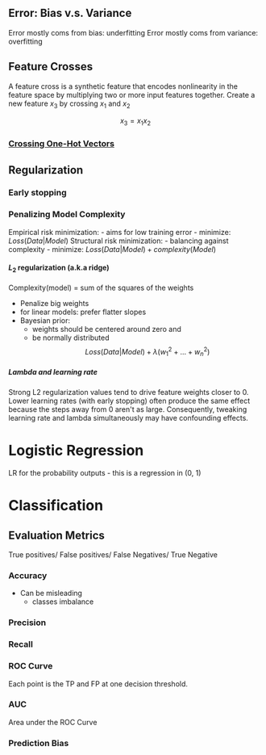 ## Error: Bias v.s. Variance
Error mostly coms from bias: underfitting
Error mostly coms from variance: overfitting

## Feature Crosses
A feature cross is a synthetic feature that encodes nonlinearity in the feature
space by multiplying two or more input features together. Create a new feature
$x_3$ by crossing $x_1$ and $x_2$

$$ x_3 = x_1x_2 $$

### [Crossing One-Hot Vectors](https://developers.google.com/machine-learning/crash-course/feature-crosses/crossing-one-hot-vectors)


## Regularization
### Early stopping
### Penalizing Model Complexity
Empirical risk minimization:
    - aims for low training error
    - minimize: $Loss(Data | Model)$
Structural risk minimization:
    - balancing against complexity
    - minimize: $Loss(Data | Model) + complexity(Model)$

#### $L_2$ regularization (a.k.a ridge)
Complexity(model) = sum of the squares of the weights
- Penalize big weights
- for linear models: prefer flatter slopes
- Bayesian prior:
    - weights should be centered around zero and
    - be normally distributed
$$ Loss(Data | Model) + \lambda(w_1^2 + ... + w_n^2) $$

##### Lambda and learning rate
Strong L2 regularization values tend to drive feature weights closer to 0. Lower
learning rates (with early stopping) often produce the same effect because the
steps away from 0 aren't as large. Consequently, tweaking learning rate and
lambda simultaneously may have confounding effects.

# Logistic Regression
LR for the probability outputs - this is a regression in (0, 1)

# Classification
## Evaluation Metrics
True positives/ False positives/ False Negatives/ True Negative
### Accuracy
- Can be misleading
    - classes imbalance
### Precision
### Recall

### ROC Curve
Each point is the TP and FP at one decision threshold.
### AUC
Area under the ROC Curve
### Prediction Bias
